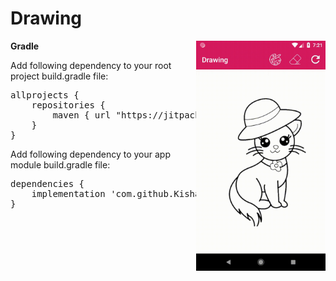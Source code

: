 # Drawing

<img src="https://github.com/KishanViramgama/Drawing/blob/master/app/src/main/res/drawable/app_demo.gif" height="368px" align="right" style="max-width:100%;">

<b>Gradle</b>

Add following dependency to your root project build.gradle file:

<pre>
allprojects {
    repositories {
        maven { url "https://jitpack.io" }
    }
}
</pre>

Add following dependency to your app module build.gradle file:

<pre>
dependencies {
    implementation 'com.github.KishanViramgama:Drawing:0.1.1'
}
</pre>
